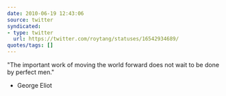 ```yaml
---
date: 2010-06-19 12:43:06
source: twitter
syndicated:
- type: twitter
  url: https://twitter.com/roytang/statuses/16542934689/
quotes/tags: []
---
```


"The important work of moving the world forward does not wait to be done by perfect men." 

- George Eliot